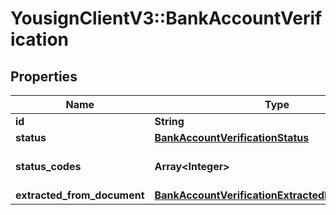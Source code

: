 # YousignClientV3::BankAccountVerification

## Properties
Name | Type | Description | Notes
------------ | ------------- | ------------- | -------------
**id** | **String** |  | [optional] 
**status** | [**BankAccountVerificationStatus**](BankAccountVerificationStatus.md) |  | [optional] 
**status_codes** | **Array&lt;Integer&gt;** | List of response codes. | [optional] 
**extracted_from_document** | [**BankAccountVerificationExtractedFromDocument**](BankAccountVerificationExtractedFromDocument.md) |  | [optional] 

